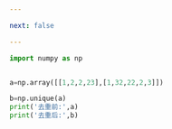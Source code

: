 ```yaml
---

next: false

---
```




<BlogInfo id="566" title="23.数组去重" author="白日梦想猿" pv=0 read_times=0 pre_cost_time="0分5秒" category="numpy学习" tag_list="['numpy学习']" create_time="2021.08.19 17:22:36" update_time="2021.08.19 17:25:04" />

```python
import numpy as np


a=np.array([[1,2,2,23],[1,32,22,2,3]])

b=np.unique(a)
print('去重前:',a)
print('去重后:',b)
```



<ActionBox />
